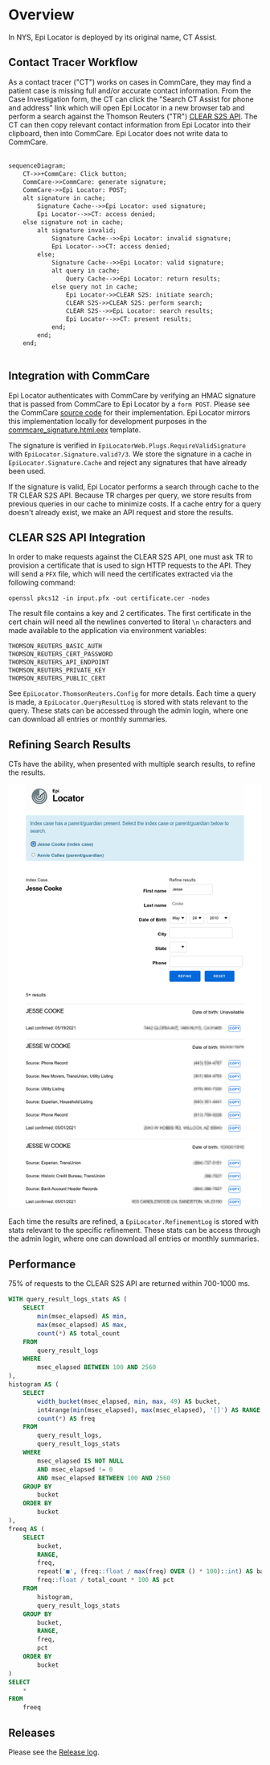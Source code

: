 # Overview

In NYS, Epi Locator is deployed by its original name, CT Assist.

## Contact Tracer Workflow

As a contact tracer ("CT") works on cases in CommCare, they may find a patient case
is missing full and/or accurate contact information. From the Case Investigation
form, the CT can click the "Search CT Assist for phone and address" link which will
open Epi Locator in a new browser tab and perform a search against the Thomson Reuters ("TR")
[CLEAR S2S API](https://developerportal.thomsonreuters.com/clear-system-system). The CT
can then copy relevant contact information from Epi Locator into their clipboard, then
into CommCare. Epi Locator does not write data to CommCare.

<pre>
<code class="mermaid">
sequenceDiagram;
    CT->>+CommCare: Click button;
    CommCare->>CommCare: generate signature;
    CommCare->>Epi Locator: POST;
    alt signature in cache;
        Signature Cache-->>Epi Locator: used signature;
        Epi Locator-->>CT: access denied;
    else signature not in cache;
        alt signature invalid;
            Signature Cache-->>Epi Locator: invalid signature;
            Epi Locator-->>CT: access denied;
        else;
            Signature Cache-->>Epi Locator: valid signature;
            alt query in cache;
                Query Cache-->>Epi Locator: return results;
            else query not in cache;
                Epi Locator->>CLEAR S2S: initiate search;
                CLEAR S2S->>CLEAR S2S: perform search;
                CLEAR S2S-->>Epi Locator: search results;
                Epi Locator-->>CT: present results;
            end;
        end;
    end;
</code>
</pre>

## Integration with CommCare

Epi Locator authenticates with CommCare by verifying an HMAC signature that is passed
from CommCare to Epi Locator by a `form POST`. Please see the CommCare [source 
code](https://github.com/dimagi/commcare-hq/blob/74bc31910f692126f03c46a350ab8ae5700f87dd/corehq/apps/integration/static/integration/js/hmac_callout.js) 
for their implementation. Epi Locator mirrors this implementation locally for development purposes in the 
  [commcare_signature.html.eex](https://github.com/RatioPBC/epi-locator/blob/main/lib/epi_locator_web/templates/page/commcare_signature.html.eex) template.

The signature is verified in `EpiLocatorWeb.Plugs.RequireValidSignature` with `EpiLocator.Signature.valid?/3`. 
We store the signature in a cache in `EpiLocator.Signature.Cache` and reject any signatures that have
already been used.

If the signature is valid, Epi Locator performs a search through cache to the TR CLEAR S2S API.
Because TR charges per query, we store results from previous queries in our cache to
minimize costs. If a cache entry for a query doesn't already exist, we make an API request and store
the results.

## CLEAR S2S API Integration

In order to make requests against the CLEAR S2S API, one must ask TR to provision a certificate
that is used to sign HTTP requests to the API. They will send a `PFX` file, which will need the certificates 
extracted via the following command:

```
openssl pkcs12 -in input.pfx -out certificate.cer -nodes
```

The result file contains a key and 2 certificates. The first certificate in the cert chain will need all the newlines converted to literal `\n`
characters and made available to the application via environment variables:

```
THOMSON_REUTERS_BASIC_AUTH
THOMSON_REUTERS_CERT_PASSWORD
THOMSON_REUTERS_API_ENDPOINT
THOMSON_REUTERS_PRIVATE_KEY
THOMSON_REUTERS_PUBLIC_CERT
```

See `EpiLocator.ThomsonReuters.Config` for more details. Each time a query is made, a 
`EpiLocator.QueryResultLog` is stored with stats relevant to the query. These stats can be accessed
through the admin login, where one can download all entries or monthly summaries.

## Refining Search Results

CTs have the ability, when presented with multiple search results, to refine the results.

![](assets/refine-results.png)

Each time the results are refined, a `EpiLocator.RefinementLog` is stored with stats relevant
to the specific refinement. These stats can be access through the admin login, where one can
download all entries or monthly summaries.

## Performance

75% of requests to the CLEAR S2S API are returned within 700-1000 ms.

```sql
WITH query_result_logs_stats AS (
    SELECT
        min(msec_elapsed) AS min,
        max(msec_elapsed) AS max,
        count(*) AS total_count
    FROM
        query_result_logs
    WHERE
        msec_elapsed BETWEEN 100 AND 2560
),
histogram AS (
    SELECT
        width_bucket(msec_elapsed, min, max, 49) AS bucket,
        int4range(min(msec_elapsed), max(msec_elapsed), '[]') AS RANGE,
        count(*) AS freq
    FROM
        query_result_logs,
        query_result_logs_stats
    WHERE
        msec_elapsed IS NOT NULL
        AND msec_elapsed != 0
        AND msec_elapsed BETWEEN 100 AND 2560
    GROUP BY
        bucket
    ORDER BY
        bucket
),
freeq AS (
    SELECT
        bucket,
        RANGE,
        freq,
        repeat('■', (freq::float / max(freq) OVER () * 100)::int) AS bar,
        freq::float / total_count * 100 AS pct
    FROM
        histogram,
        query_result_logs_stats
    GROUP BY
        bucket,
        RANGE,
        freq,
        pct
    ORDER BY
        bucket
)
SELECT
    *
FROM
    freeq
```

## Releases

Please see the [Release log](https://ratiopbc.slab.com/public/posts/3curdkow).
